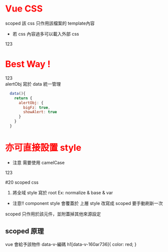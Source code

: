 # Vue CSS
scoped 該 css 只作用該檔案的 template內容
* 若 css 內容過多可以載入外部 css 
<style src="./Skills.css" scoped> </style>

<div :class="{ alert: showAlert, 'bigFz': bigFz }">123</div>

# Best Way !
<div :class="alertObj">123</div>
alertObj 寫於 data 統一管理

```js
  data(){
    return {
      alertObj: {
        bigFz: true,
        showAlert: true
      }
    }
  }
```

# 亦可直接設置 style
* 注意 需要使用 camelCase
<!-- 亦可使用 style 去做設置 同上 -->
<div :style="{ backgroundColor: bgColor, fontSize: styleObj.divFz }">123</div>


#20 scoped css
1. 將全域 style 寫於 root
Ex: normalize & base & var

* 注意!! component style 會覆蓋於 上層 style
改寫成 scoped 要手動刷新一次

scoped 只作用於該元件，並附蓋掉其他來源設定
<style lang="sass" scoped>
  h1 { color: red; }
</style>

## scoped 原理
vue 會給予該物件 data-v-編碼
h1[data-v-160ar736]{ color: red; }